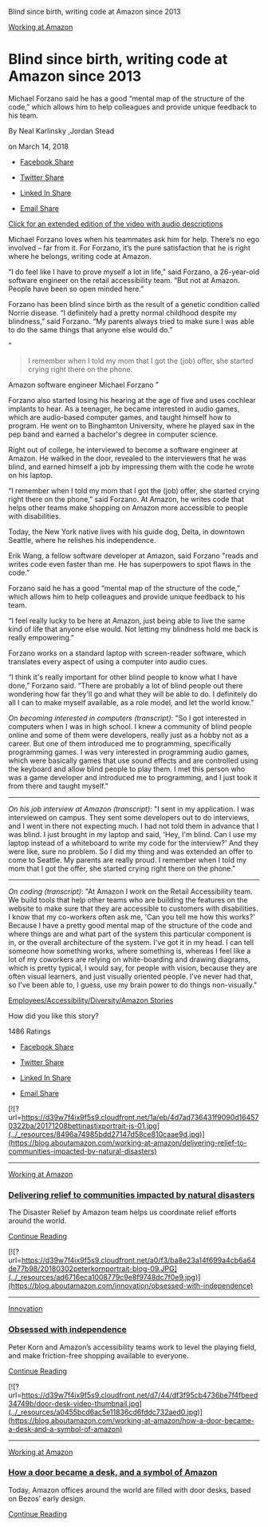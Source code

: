 Blind since birth, writing code at Amazon since 2013

[Working at Amazon](https://blog.aboutamazon.com/working-at-amazon)

# Blind since birth, writing code at Amazon since 2013

Michael Forzano said he has a good “mental map of the structure of the code,” which allows him to help colleagues and provide unique feedback to his team.

By Neal Karlinsky
,Jordan Stead

on March 14, 2018

- [Facebook Share](https://www.facebook.com/dialog/share?app_id=164734381262&display=popup&href=https://blog.aboutamazon.com/working-at-amazon/blind-since-birth-writing-code-at-amazon-since-2013)

- [Twitter Share](https://twitter.com/intent/tweet?url=https://blog.aboutamazon.com/working-at-amazon/blind-since-birth-writing-code-at-amazon-since-2013&text=Blind%20since%20birth%2C%20writing%20code%20at%20Amazon%20since%202013)

- [Linked In Share](https://www.linkedin.com/shareArticle?url=https://blog.aboutamazon.com/working-at-amazon/blind-since-birth-writing-code-at-amazon-since-2013&mini=true&title=Blind%20since%20birth%2C%20writing%20code%20at%20Amazon%20since%202013&summary=Michael%20Forzano%20said%20he%20has%20a%20good%20%E2%80%9Cmental%20map%20of%20the%20structure%20of%20the%20code%2C%E2%80%9D%20which%20allows%20him%20to%20help%20colleagues%20and%20provide%20unique%20feedback%20to%20his%20team.&source=U.S.%20Amazon%20Blog)

- [Email Share](https://blog.aboutamazon.com/working-at-amazon/blind-since-birth-writing-code-at-amazon-since-2013mailto:?body=Blind%20since%20birth%2C%20writing%20code%20at%20Amazon%20since%202013%0A%0Ahttps%3A%2F%2Fblog.aboutamazon.com%2Fworking-at-amazon%2Fblind-since-birth-writing-code-at-amazon-since-2013%0A%0AMichael%20Forzano%20said%20he%20has%20a%20good%20%E2%80%9Cmental%20map%20of%20the%20structure%20of%20the%20code%2C%E2%80%9D%20which%20allows%20him%20to%20help%20colleagues%20and%20provide%20unique%20feedback%20to%20his%20team.&)

[Click for an extended edition of the video with audio descriptions](https://youtu.be/eqtIrzpa3jk)

Michael Forzano loves when his teammates ask him for help. There’s no ego involved – far from it. For Forzano, it’s the pure satisfaction that he is right where he belongs, writing code at Amazon.

“I do feel like I have to prove myself a lot in life,” said Forzano, a 26-year-old software engineer on the retail accessibility team. “But not at Amazon. People have been so open minded here.”

Forzano has been blind since birth as the result of a genetic condition called Norrie disease. “I definitely had a pretty normal childhood despite my blindness,” said Forzano. “My parents always tried to make sure I was able to do the same things that anyone else would do.”

 “

> I remember when I told my mom that I got the (job) offer, she started crying right there on the phone.

Amazon software engineer Michael Forzano
 ”

Forzano also started losing his hearing at the age of five and uses cochlear implants to hear. As a teenager, he became interested in audio games, which are audio-based computer games, and taught himself how to program. He went on to Binghamton University, where he played sax in the pep band and earned a bachelor's degree in computer science.

Right out of college, he interviewed to become a software engineer at Amazon. He walked in the door, revealed to the interviewers that he was blind, and earned himself a job by impressing them with the code he wrote on his laptop.

“I remember when I told my mom that I got the (job) offer, she started crying right there on the phone,” said Forzano. At Amazon, he writes code that helps other teams make shopping on Amazon more accessible to people with disabilities.

Today, the New York native lives with his guide dog, Delta, in downtown Seattle, where he relishes his independence.

Erik Wang, a fellow software developer at Amazon, said Forzano "reads and writes code even faster than me. He has superpowers to spot flaws in the code.”

Forzano said he has a good “mental map of the structure of the code,” which allows him to help colleagues and provide unique feedback to his team.

“I feel really lucky to be here at Amazon, just being able to live the same kind of life that anyone else would. Not letting my blindness hold me back is really empowering.”

Forzano works on a standard laptop with screen-reader software, which translates every aspect of using a computer into audio cues.

“I think it's really important for other blind people to know what I have done,” Forzano said. “There are probably a lot of blind people out there wondering how far they'll go and what they will be able to do. I definitely do all I can to make myself available, as a role model, and let the world know.”

*On becoming interested in computers (transcript)*: "So I got interested in computers when I was in high school. I knew a community of blind people online and some of them were developers, really just as a hobby not as a career. But one of them introduced me to programming, specifically programming games. I was very interested in programming audio games, which were basically games that use sound effects and are controlled using the keyboard and allow blind people to play them. I met this person who was a game developer and introduced me to programming, and I just took it from there and taught myself."

* * *

*On his job interview at Amazon (transcript)*: "I sent in my application. I was interviewed on campus. They sent some developers out to do interviews, and I went in there not expecting much. I had not told them in advance that I was blind. I just brought in my laptop and said, 'Hey, I'm blind. Can I use my laptop instead of a whiteboard to write my code for the interview?' And they were like, sure no problem. So I did my thing and was extended an offer to come to Seattle. My parents are really proud. I remember when I told my mom that I got the offer, she started crying right there on the phone."

* * *

*On coding (transcript)*: "At Amazon I work on the Retail Accessibility team. We build tools that help other teams who are building the features on the website to make sure that they are accessible to customers with disabilities. I know that my co-workers often ask me, 'Can you tell me how this works?' Because I have a pretty good mental map of the structure of the code and where things are and what part of the system this particular component is in, or the overall architecture of the system. I've got it in my head. I can tell someone how something works, where something is, whereas I feel like a lot of my coworkers are relying on white-boarding and drawing diagrams, which is pretty typical, I would say, for people with vision, because they are often visual learners, and just visually oriented people. I’ve never had that, so I've been able to, I guess, use my brain power to do things non-visually."

[Employees/](https://blog.aboutamazon.com/search?q=*&f1=0000015f-68b4-d3ab-a5ff-fdb704480000)[Accessibility/](https://blog.aboutamazon.com/search?q=*&f1=0000015f-49dc-d80d-abdf-59fde06c0000)[Diversity/](https://blog.aboutamazon.com/search?q=*&f1=0000015f-59d8-d80d-abdf-59fd718c0000)[Amazon Stories](https://blog.aboutamazon.com/search?q=*&f1=0000015f-cb94-d664-afff-cbf4876a0000)

How did you like this story?

1486 Ratings

- [Facebook Share](https://www.facebook.com/dialog/share?app_id=164734381262&display=popup&href=https://blog.aboutamazon.com/working-at-amazon/blind-since-birth-writing-code-at-amazon-since-2013)

- [Twitter Share](https://twitter.com/intent/tweet?url=https://blog.aboutamazon.com/working-at-amazon/blind-since-birth-writing-code-at-amazon-since-2013&text=Blind%20since%20birth%2C%20writing%20code%20at%20Amazon%20since%202013)

- [Linked In Share](https://www.linkedin.com/shareArticle?url=https://blog.aboutamazon.com/working-at-amazon/blind-since-birth-writing-code-at-amazon-since-2013&mini=true&title=Blind%20since%20birth%2C%20writing%20code%20at%20Amazon%20since%202013&summary=Michael%20Forzano%20said%20he%20has%20a%20good%20%E2%80%9Cmental%20map%20of%20the%20structure%20of%20the%20code%2C%E2%80%9D%20which%20allows%20him%20to%20help%20colleagues%20and%20provide%20unique%20feedback%20to%20his%20team.&source=U.S.%20Amazon%20Blog)

- [Email Share](https://blog.aboutamazon.com/working-at-amazon/blind-since-birth-writing-code-at-amazon-since-2013mailto:?body=Blind%20since%20birth%2C%20writing%20code%20at%20Amazon%20since%202013%0A%0Ahttps%3A%2F%2Fblog.aboutamazon.com%2Fworking-at-amazon%2Fblind-since-birth-writing-code-at-amazon-since-2013%0A%0AMichael%20Forzano%20said%20he%20has%20a%20good%20%E2%80%9Cmental%20map%20of%20the%20structure%20of%20the%20code%2C%E2%80%9D%20which%20allows%20him%20to%20help%20colleagues%20and%20provide%20unique%20feedback%20to%20his%20team.&)

[![?url=https://d39w7f4ix9f5s9.cloudfront.net/1a/eb/4d7ad736431f9090d164570322ba/20171208bettinastixportrait-js-01.jpg](../_resources/8496a74985bdd27147d58ce810caae9d.jpg)](https://blog.aboutamazon.com/working-at-amazon/delivering-relief-to-communities-impacted-by-natural-disasters)

* * *

 [Working at Amazon](https://blog.aboutamazon.com/working-at-amazon)

### [Delivering relief to communities impacted by natural disasters](https://blog.aboutamazon.com/working-at-amazon/delivering-relief-to-communities-impacted-by-natural-disasters)

The Disaster Relief by Amazon team helps us coordinate relief efforts around the world.

 [Continue Reading](https://blog.aboutamazon.com/working-at-amazon/delivering-relief-to-communities-impacted-by-natural-disasters)

[![?url=https://d39w7f4ix9f5s9.cloudfront.net/a0/f3/ba8e23a14f699a4cb6a64de77b98/20180302peterkornportrait-blog-09.JPG](../_resources/ad6716eca1008779c9e8f9748dc7f0e9.jpg)](https://blog.aboutamazon.com/innovation/obsessed-with-independence)

* * *

 [Innovation](https://blog.aboutamazon.com/innovation)

### [Obsessed with independence](https://blog.aboutamazon.com/innovation/obsessed-with-independence)

Peter Korn and Amazon’s accessibility teams work to level the playing field, and make friction-free shopping available to everyone.

 [Continue Reading](https://blog.aboutamazon.com/innovation/obsessed-with-independence)

[![?url=https://d39w7f4ix9f5s9.cloudfront.net/d7/44/df3f95cb4736be7f4fbeed34749b/door-desk-video-thumbnail.jpg](../_resources/a0455bcd6ac5e11836cd6fddc732aed0.jpg)](https://blog.aboutamazon.com/working-at-amazon/how-a-door-became-a-desk-and-a-symbol-of-amazon)

* * *

 [Working at Amazon](https://blog.aboutamazon.com/working-at-amazon)

### [How a door became a desk, and a symbol of Amazon](https://blog.aboutamazon.com/working-at-amazon/how-a-door-became-a-desk-and-a-symbol-of-amazon)

Today, Amazon offices around the world are filled with door desks, based on Bezos’ early design.

 [Continue Reading](https://blog.aboutamazon.com/working-at-amazon/how-a-door-became-a-desk-and-a-symbol-of-amazon)